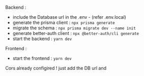 

Backend : 

- include the Database url in the .env - (refer .env.local)
- generate the prisma client : ```npx prisma generate```
- migrate the schema : ```npx prisma migrate dev --name init```
- generate better-auth client : ```npx @better-auth/cli generate```
- start the backend : ```yarn dev```

Frontend :

- start the frontend : ```yarn dev```


Cors already configired ! just add the DB url and 
